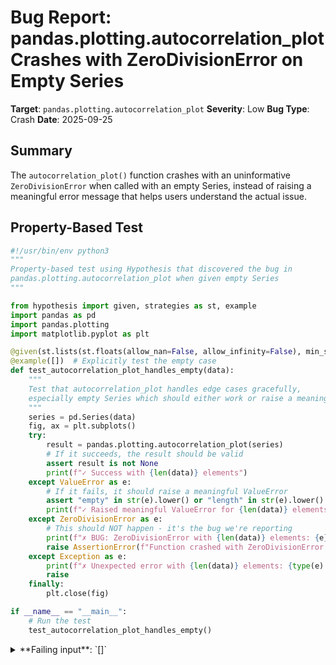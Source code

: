 # Bug Report: pandas.plotting.autocorrelation_plot Crashes with ZeroDivisionError on Empty Series

**Target**: `pandas.plotting.autocorrelation_plot`
**Severity**: Low
**Bug Type**: Crash
**Date**: 2025-09-25

## Summary

The `autocorrelation_plot()` function crashes with an uninformative `ZeroDivisionError` when called with an empty Series, instead of raising a meaningful error message that helps users understand the actual issue.

## Property-Based Test

```python
#!/usr/bin/env python3
"""
Property-based test using Hypothesis that discovered the bug in
pandas.plotting.autocorrelation_plot when given empty Series
"""

from hypothesis import given, strategies as st, example
import pandas as pd
import pandas.plotting
import matplotlib.pyplot as plt

@given(st.lists(st.floats(allow_nan=False, allow_infinity=False), min_size=0, max_size=100))
@example([])  # Explicitly test the empty case
def test_autocorrelation_plot_handles_empty(data):
    """
    Test that autocorrelation_plot handles edge cases gracefully,
    especially empty Series which should either work or raise a meaningful error
    """
    series = pd.Series(data)
    fig, ax = plt.subplots()
    try:
        result = pandas.plotting.autocorrelation_plot(series)
        # If it succeeds, the result should be valid
        assert result is not None
        print(f"✓ Success with {len(data)} elements")
    except ValueError as e:
        # If it fails, it should raise a meaningful ValueError
        assert "empty" in str(e).lower() or "length" in str(e).lower()
        print(f"✓ Raised meaningful ValueError for {len(data)} elements: {e}")
    except ZeroDivisionError as e:
        # This should NOT happen - it's the bug we're reporting
        print(f"✗ BUG: ZeroDivisionError with {len(data)} elements: {e}")
        raise AssertionError(f"Function crashed with ZeroDivisionError instead of handling empty series gracefully: {e}")
    except Exception as e:
        print(f"✗ Unexpected error with {len(data)} elements: {type(e).__name__}: {e}")
        raise
    finally:
        plt.close(fig)

if __name__ == "__main__":
    # Run the test
    test_autocorrelation_plot_handles_empty()
```

<details>

<summary>
**Failing input**: `[]`
</summary>
```
/home/npc/miniconda/lib/python3.13/site-packages/numpy/_core/fromnumeric.py:3859: RuntimeWarning: Mean of empty slice.
  return _methods._mean(a, axis=axis, dtype=dtype,
/home/npc/miniconda/lib/python3.13/site-packages/numpy/_core/_methods.py:146: RuntimeWarning: invalid value encountered in scalar divide
  ret = ret / rcount
✗ BUG: ZeroDivisionError with 0 elements: division by zero
Traceback (most recent call last):
  File "/home/npc/pbt/agentic-pbt/worker_/60/hypo.py", line 22, in test_autocorrelation_plot_handles_empty
    result = pandas.plotting.autocorrelation_plot(series)
  File "/home/npc/miniconda/lib/python3.13/site-packages/pandas/plotting/_misc.py", line 605, in autocorrelation_plot
    return plot_backend.autocorrelation_plot(series=series, ax=ax, **kwargs)
           ~~~~~~~~~~~~~~~~~~~~~~~~~~~~~~~~~^^^^^^^^^^^^^^^^^^^^^^^^^^^^^^^^
  File "/home/npc/miniconda/lib/python3.13/site-packages/pandas/plotting/_matplotlib/misc.py", line 454, in autocorrelation_plot
    c0 = np.sum((data - mean) ** 2) / n
         ~~~~~~~~~~~~~~~~~~~~~~~~~~~^~~
ZeroDivisionError: division by zero

During handling of the above exception, another exception occurred:

Traceback (most recent call last):
  File "/home/npc/pbt/agentic-pbt/worker_/60/hypo.py", line 42, in <module>
    test_autocorrelation_plot_handles_empty()
    ~~~~~~~~~~~~~~~~~~~~~~~~~~~~~~~~~~~~~~~^^
  File "/home/npc/pbt/agentic-pbt/worker_/60/hypo.py", line 13, in test_autocorrelation_plot_handles_empty
    @example([])  # Explicitly test the empty case
                   ^^^
  File "/home/npc/miniconda/lib/python3.13/site-packages/hypothesis/core.py", line 2062, in wrapped_test
    _raise_to_user(errors, state.settings, [], " in explicit examples")
    ~~~~~~~~~~~~~~^^^^^^^^^^^^^^^^^^^^^^^^^^^^^^^^^^^^^^^^^^^^^^^^^^^^^
  File "/home/npc/miniconda/lib/python3.13/site-packages/hypothesis/core.py", line 1613, in _raise_to_user
    raise the_error_hypothesis_found
  File "/home/npc/pbt/agentic-pbt/worker_/60/hypo.py", line 33, in test_autocorrelation_plot_handles_empty
    raise AssertionError(f"Function crashed with ZeroDivisionError instead of handling empty series gracefully: {e}")
AssertionError: Function crashed with ZeroDivisionError instead of handling empty series gracefully: division by zero
Falsifying explicit example: test_autocorrelation_plot_handles_empty(
    data=[],
)
```
</details>

## Reproducing the Bug

```python
#!/usr/bin/env python3
"""
Minimal reproduction of the pandas.plotting.autocorrelation_plot bug
with empty Series causing ZeroDivisionError
"""

import pandas as pd
import pandas.plotting
import matplotlib.pyplot as plt

# Create an empty series
empty_series = pd.Series([])

# Create figure for plotting
fig, ax = plt.subplots()

try:
    # This should either work gracefully or raise a meaningful error
    # Instead it crashes with ZeroDivisionError
    result = pandas.plotting.autocorrelation_plot(empty_series)
    print("Success: Function returned:", result)
except ZeroDivisionError as e:
    print(f"ZeroDivisionError: {e}")
except ValueError as e:
    print(f"ValueError: {e}")
except Exception as e:
    print(f"Unexpected error ({type(e).__name__}): {e}")
finally:
    plt.close(fig)
```

<details>

<summary>
ZeroDivisionError: division by zero
</summary>
```
/home/npc/miniconda/lib/python3.13/site-packages/numpy/_core/fromnumeric.py:3859: RuntimeWarning: Mean of empty slice.
  return _methods._mean(a, axis=axis, dtype=dtype,
/home/npc/miniconda/lib/python3.13/site-packages/numpy/_core/_methods.py:146: RuntimeWarning: invalid value encountered in scalar divide
  ret = ret / rcount
ZeroDivisionError: division by zero
```
</details>

## Why This Is A Bug

This violates expected behavior because the function fails to validate its input before performing mathematical operations that require non-empty data. The documentation for `autocorrelation_plot` does not specify any minimum size requirements or warn about potential ZeroDivisionError with empty Series. Users reasonably expect either:

1. **Proper input validation** with a clear, descriptive ValueError explaining that autocorrelation requires at least one data point
2. **Documentation** that explicitly states empty Series are not supported

Instead, the function crashes with a confusing ZeroDivisionError that doesn't indicate the actual problem (empty input). The error occurs at line 454 in `/home/npc/miniconda/lib/python3.13/site-packages/pandas/plotting/_matplotlib/misc.py`:

```python
c0 = np.sum((data - mean) ** 2) / n  # n is 0 for empty series
```

Additionally, NumPy warnings about "Mean of empty slice" and "invalid value encountered in scalar divide" appear before the crash, further confusing the error output. Autocorrelation mathematically requires data points to calculate correlations between a series and its lagged values, making empty input inherently invalid for this operation.

## Relevant Context

- **Code location**: `/pandas/plotting/_matplotlib/misc.py`, function `autocorrelation_plot`, lines 444-474
- **Direct cause**: Line 454 divides by `n` (series length) without checking if `n > 0`
- **Mathematical context**: Autocorrelation measures how a time series correlates with itself at different lags, requiring:
  - At least one data point to calculate mean
  - At least one data point to calculate variance (c0)
  - Multiple data points for meaningful lag correlations
- **Similar pandas functions**: Most pandas functions that require non-empty input provide clear ValueError messages
- **Documentation gap**: Function docstring doesn't mention minimum size requirements or potential errors

## Proposed Fix

```diff
def autocorrelation_plot(series: Series, ax: Axes | None = None, **kwds) -> Axes:
    import matplotlib.pyplot as plt

    n = len(series)
+   if n == 0:
+       raise ValueError("autocorrelation_plot requires a non-empty Series")
+
    data = np.asarray(series)
    if ax is None:
        ax = plt.gca()
        ax.set_xlim(1, n)
        ax.set_ylim(-1.0, 1.0)
    mean = np.mean(data)
    c0 = np.sum((data - mean) ** 2) / n
```